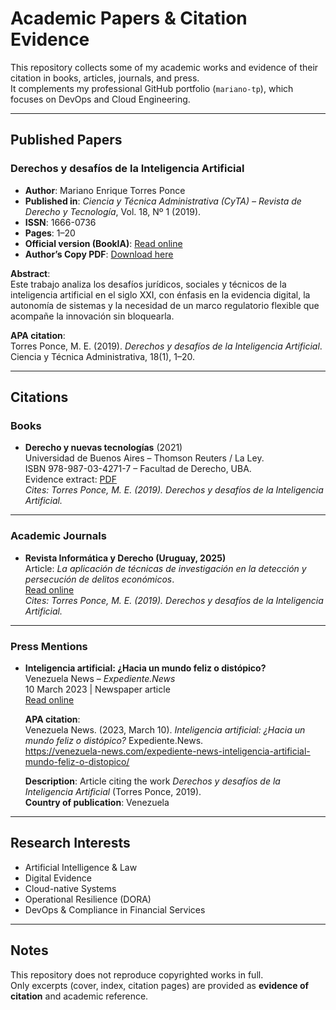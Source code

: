 # Academic Papers & Citation Evidence

This repository collects some of my academic works and evidence of their citation in books, articles, journals, and press.  
It complements my professional GitHub portfolio (`mariano-tp`), which focuses on DevOps and Cloud Engineering.

---

## Published Papers

### Derechos y desafíos de la Inteligencia Artificial
- **Author**: Mariano Enrique Torres Ponce  
- **Published in**: *Ciencia y Técnica Administrativa (CyTA) – Revista de Derecho y Tecnología*, Vol. 18, Nº 1 (2019).  
- **ISSN**: 1666-0736  
- **Pages**: 1–20  
- **Official version (BookIA)**: [Read online](https://cyta.com.ar/bookia/bookia.php?id=1)  
- **Author’s Copy PDF**: [Download here](papers/2019-derechos-ia.pdf)

**Abstract**:  
Este trabajo analiza los desafíos jurídicos, sociales y técnicos de la inteligencia artificial en el siglo XXI, con énfasis en la evidencia digital, la autonomía de sistemas y la necesidad de un marco regulatorio flexible que acompañe la innovación sin bloquearla.

**APA citation**:  
Torres Ponce, M. E. (2019). *Derechos y desafíos de la Inteligencia Artificial*. Ciencia y Técnica Administrativa, 18(1), 1–20.

---

## Citations

### Books
- **Derecho y nuevas tecnologías** (2021)  
  Universidad de Buenos Aires – Thomson Reuters / La Ley.  
  ISBN 978-987-03-4271-7 – Facultad de Derecho, UBA.  
  Evidence extract: [PDF](citations/derecho-y-nuevas-tecnologias-2021.pdf)  
  *Cites: Torres Ponce, M. E. (2019). Derechos y desafíos de la Inteligencia Artificial.*

---

### Academic Journals
- **Revista Informática y Derecho (Uruguay, 2025)**  
  Article: *La aplicación de técnicas de investigación en la detección y persecución de delitos económicos*.  
  [Read online](https://revistas.fcu.edu.uy/index.php/informaticayderecho/article/view/3046)  
  *Cites: Torres Ponce, M. E. (2019). Derechos y desafíos de la Inteligencia Artificial.*

---

### Press Mentions
- **Inteligencia artificial: ¿Hacia un mundo feliz o distópico?**  
  Venezuela News – *Expediente.News*  
  10 March 2023 | Newspaper article  
  [Read online](https://venezuela-news.com/expediente-news-inteligencia-artificial-mundo-feliz-o-distopico/)  

  **APA citation**:  
  Venezuela News. (2023, March 10). *Inteligencia artificial: ¿Hacia un mundo feliz o distópico?* Expediente.News.  
  https://venezuela-news.com/expediente-news-inteligencia-artificial-mundo-feliz-o-distopico/  

  **Description**: Article citing the work *Derechos y desafíos de la Inteligencia Artificial* (Torres Ponce, 2019).  
  **Country of publication**: Venezuela  

---

## Research Interests

- Artificial Intelligence & Law  
- Digital Evidence  
- Cloud-native Systems  
- Operational Resilience (DORA)  
- DevOps & Compliance in Financial Services  

---

## Notes

This repository does not reproduce copyrighted works in full.  
Only excerpts (cover, index, citation pages) are provided as **evidence of citation** and academic reference.

